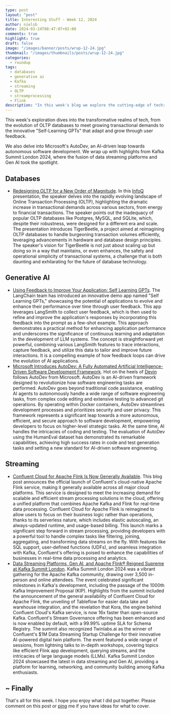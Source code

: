 ```yaml
---
type: post
layout: "post"
title: Interesting Stuff - Week 12, 2024
author: nielsb
date: 2024-03-24T08:47:07+02:00
comments: true
highlight: true
draft: false
image: "/images/banner/posts/wrup-12-24.jpg"
thumbnail: "/images/thumbnails/posts/wrup-12-24.jpg"
categories:
  - roundup
tags:
  - databases
  - generative ai
  - Kafka
  - streaming
  - OLTP
  - streamprocessing
  - Flink
description: "In this week's blog we explore the cutting-edge of tech: from the evolution of OLTP databases and AI-driven 'Self Learning GPTs' to Microsoft's AutoDev revolutionizing software development. Plus, get the highlights from Kafka Summit London 2024, where data streaming and Gen AI took center stage."
---
```


This week's exploration dives into the transformative realms of tech, from the evolution of OLTP databases to meet growing transactional demands to the innovative "Self-Learning GPTs" that adapt and grow through user feedback. 

We also delve into Microsoft's AutoDev, an AI-driven leap towards autonomous software development. We wrap up with highlights from Kafka Summit London 2024, where the fusion of data streaming platforms and Gen AI took the spotlight. 

<!--more-->

## Databases

* [Redesigning OLTP for a New Order of Magnitude][1]. In this [InfoQ][iq] presentation, the speaker delves into the rapidly evolving landscape of Online Transaction Processing (OLTP), highlighting the dramatic increase in transactional demands across various sectors, from energy to financial transactions. The speaker points out the inadequacy of popular OLTP databases like Postgres, MySQL, and SQLite, which, despite their robustness, were designed for a different era and scale. The presentation introduces TigerBeetle, a project aimed at reimagining OLTP databases to handle burgeoning transaction volumes efficiently, leveraging advancements in hardware and database design principles. The speaker's vision for TigerBeetle is not just about scaling up but doing so in a way that maintains, or even enhances, the safety and operational simplicity of transactional systems, a challenge that is both daunting and exhilarating for the future of database technology.

## Generative AI

* [Using Feedback to Improve Your Application: Self Learning GPTs][2]. The LangChain team has introduced an innovative demo app named "Self Learning GPTs," showcasing the potential of applications to evolve and enhance their performance over time through user feedback. This app leverages LangSmith to collect user feedback, which is then used to refine and improve the application's responses by incorporating this feedback into the prompt as a few-shot example. This approach demonstrates a practical method for enhancing application performance and underscores the significance of continuous learning and adaptation in the development of LLM systems. The concept is straightforward yet powerful, combining various LangSmith features to trace interactions, capture feedback, and utilize this data to tailor and improve future interactions. It is a compelling example of how feedback loops can drive the evolution of AI applications.
* [Microsoft Introduces AutoDev: A Fully Automated Artificial Intelligence-Driven Software Development Framework][3]. Hot on the heels of [Devin][4] follows AutoDev from Microsoft. AutoDev is an AI-driven framework designed to revolutionize how software engineering tasks are performed. AutoDev goes beyond traditional code assistance, enabling AI agents to autonomously handle a wide range of software engineering tasks, from complex code editing and extensive testing to advanced git operations. By operating within Docker containers, AutoDev streamlines development processes and prioritizes security and user privacy. This framework represents a significant leap towards a more autonomous, efficient, and secure approach to software development, empowering developers to focus on higher-level strategic tasks. At the same time, AI handles the intricacies of coding and testing. The evaluation of AutoDev using the HumanEval dataset has demonstrated its remarkable capabilities, achieving high success rates in code and test generation tasks and setting a new standard for AI-driven software engineering.

## Streaming

* [Confluent Cloud for Apache Flink Is Now Generally Available][5]. This blog post announces the official launch of Confluent's cloud-native Apache Flink service, making it generally available across all major cloud platforms. This service is designed to meet the increasing demand for scalable and efficient stream processing solutions in the cloud, offering a unified platform that combines Apache Kafka and Flink for real-time data processing. Confluent Cloud for Apache Flink is reimagined to allow users to focus on their business logic rather than operations, thanks to its serverless nature, which includes elastic autoscaling, an always-updated runtime, and usage-based billing. This launch marks a significant step forward in stream processing, providing developers with a powerful tool to handle complex tasks like filtering, joining, aggregating, and transforming data streams on the fly. With features like SQL support, user-defined functions (UDFs), and seamless integration with Kafka, Confluent's offering is poised to enhance the capabilities of businesses in real-time data processing and analytics.
* [Data Streaming Platforms, Gen AI, and Apache Flink® Reigned Supreme at Kafka Summit London][6]. Kafka Summit London 2024 was a vibrant gathering for the Apache Kafka community, drawing over 3,500 in-person and online attendees. The event celebrated significant milestones in Kafka's development, including the passage of the 1000th Kafka Improvement Proposal (KIP). Highlights from the summit included the announcement of the general availability of Confluent Cloud for Apache Flink, the unveiling of Tableflow for easier data lake and warehouse integration, and the revelation that Kora, the engine behind Confluent Cloud's Kafka service, is now 16x faster than open-source Kafka. Confluent's Stream Governance offering has been enhanced and is now enabled by default, with a 99.99% uptime SLA for Schema Registry. The summit also recognized Twinlabs.ai as the winner of Confluent's $1M Data Streaming Startup Challenge for their innovative AI-powered digital twin platform. The event featured a wide range of sessions, from lightning talks to in-depth workshops, covering topics like efficient Flink app development, querying streams, and the intricacies of large language models (LLMs). Kafka Summit London 2024 showcased the latest in data streaming and Gen AI, providing a platform for learning, networking, and community building among Kafka enthusiasts.

## ~ Finally

That's all for this week. I hope you enjoy what I did put together. Please comment on this post or [ping][ma] me if you have ideas for what to cover.

[ma]: mailto:niels.it.berglund@gmail.com
[mp]: https://blog.acolyer.org
[iq]: https://www.infoq.com/
[ew]: http://sqlonice.com/
[re]: http://blog.revolutionanalytics.com
[sqsk]: https://www.sqlskills.com
[mdaveyblog]: https://mdavey.wordpress.com/
[charlblog]: https://charlla.com/

[jovpop]: https://twitter.com/JovanPop_MSFT
[bobw]: https://twitter.com/bobwardms
[revod]: https://twitter.com/revodavid
[lonny]: https://twitter.com/sqL_handLe
[ewtw]: https://twitter.com/sqlOnIce
[buckw]: https://twitter.com/BuckWoodyMSFT
[mattw]: https://twitter.com/matthewwarren
[murba]: https://twitter.com/muratdemirbas
[daveda]: https://twitter.com/davidthecoder
[adcol]: https://twitter.com/adriancolyer
[jesrod]: https://twitter.com/jrdothoughts
[tomaz]: https://twitter.com/tomaz_tsql
[dataart]: https://twitter.com/dataartisans
[luis]: https://twitter.com/luis_de_sousa
[benstop]: https://twitter.com/benstopford
[conflu]: https://twitter.com/confluentinc
[tylert]: https://twitter.com/tyler_treat
[andrewng]: https://twitter.com/AndrewYNg
[lawr]: https://twitter.com/bytezn
[jue]: https://twitter.com/b0rk
[yan]: https://twitter.com/theburningmonk
[danny]: https://twitter.com/g9yuayon
[rmoff]: https://www.linkedin.com/in/robinmoffatt/
[ryansw]: https://twitter.com/ryanswanstrom
[pabloc]: https://twitter.com/pabloc_ds
[mklep]: https://twitter.com/martinkl
[mdavey]: https://twitter.com/matt_davey
[jboner]: https://twitter.com/jboner
[joeduff]: https://twitter.com/funcOfJoe
[charl]: https://twitter.com/charllamprecht
[dbricks]: https://twitter.com/databricks
[adsit]: https://twitter.com/SitnikAdam
[vicky]: https://twitter.com/vickyharp
[dscentral]: https://twitter.com/DataScienceCtrl
[natemc]: https://twitter.com/natemcmaster
[ads]: https://twitter.com/azuredatastudio
[travw]: https://twitter.com/radtravis
[emilk]: https://twitter.com/IsTheArchitect
[netflx]: https://netflixtechblog.com/
[hubert]: https://www.linkedin.com/in/hkdulay/
[jserra]: https://www.linkedin.com/in/jamesserra/

[1]: https://www.infoq.com/presentations/redesign-oltp/
[2]: https://blog.langchain.dev/self-learning-gpts/
[3]: https://www.marktechpost.com/2024/03/19/microsoft-introduces-autodev-a-fully-automated-artificial-intelligence-driven-software-development-framework/
[4]: https://easywithai.com/ai-developer-tools/devin/
[5]: https://www.confluent.io/blog/serverless-flink-confluent-cloud-generally-available/
[6]: https://www.confluent.io/blog/kafka-summit-london-2024-recap/
